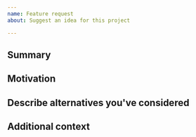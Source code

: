 ```yaml
---
name: Feature request
about: Suggest an idea for this project

---
```


<!--

Have you read CoronaTracker's Code of Conduct? By filing an Issue, you are expected to comply with it, including treating everyone with respect -->

## Summary

<!-- One paragraph explanation of the feature. -->

## Motivation

<!-- Why are we doing this? What use cases does it support? What is the expected outcome? -->

## Describe alternatives you've considered

<!-- A clear and concise description of the alternative solutions you've considered. Be sure to explain why Atom's existing customizability isn't suitable for this feature. -->

## Additional context

<!-- Add any other context or screenshots about the feature request here. -->
